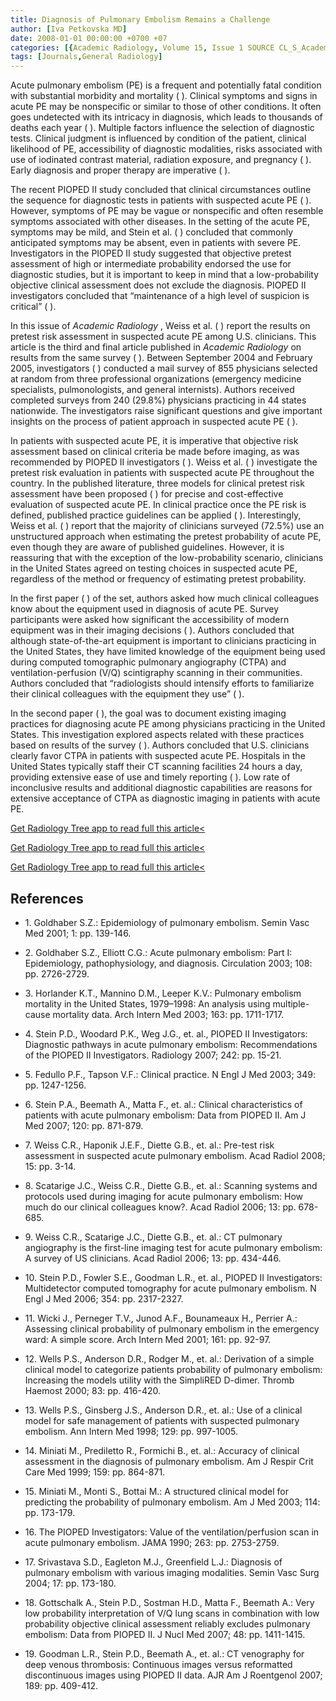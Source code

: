 ```yaml
---
title: Diagnosis of Pulmonary Embolism Remains a Challenge
author: [Iva Petkovska MD]
date: 2008-01-01 00:00:00 +0700 +07
categories: [{Academic Radiology, Volume 15, Issue 1 SOURCE CL_S_AcademicRadiologyVolume15Issue1 1}]
tags: [Journals,General Radiology]
---
```

Acute pulmonary embolism (PE) is a frequent and potentially fatal condition with substantial morbidity and mortality ( ). Clinical symptoms and signs in acute PE may be nonspecific or similar to those of other conditions. It often goes undetected with its intricacy in diagnosis, which leads to thousands of deaths each year ( ). Multiple factors influence the selection of diagnostic tests. Clinical judgment is influenced by condition of the patient, clinical likelihood of PE, accessibility of diagnostic modalities, risks associated with use of iodinated contrast material, radiation exposure, and pregnancy ( ). Early diagnosis and proper therapy are imperative ( ).

The recent PIOPED II study concluded that clinical circumstances outline the sequence for diagnostic tests in patients with suspected acute PE ( ). However, symptoms of PE may be vague or nonspecific and often resemble symptoms associated with other diseases. In the setting of the acute PE, symptoms may be mild, and Stein et al. ( ) concluded that commonly anticipated symptoms may be absent, even in patients with severe PE. Investigators in the PIOPED II study suggested that objective pretest assessment of high or intermediate probability endorsed the use for diagnostic studies, but it is important to keep in mind that a low-probability objective clinical assessment does not exclude the diagnosis. PIOPED II investigators concluded that “maintenance of a high level of suspicion is critical” ( ).

In this issue of _Academic Radiology_ , Weiss et al. ( ) report the results on pretest risk assessment in suspected acute PE among U.S. clinicians. This article is the third and final article published in _Academic Radiology_ on results from the same survey ( ). Between September 2004 and February 2005, investigators ( ) conducted a mail survey of 855 physicians selected at random from three professional organizations (emergency medicine specialists, pulmonologists, and general internists). Authors received completed surveys from 240 (29.8%) physicians practicing in 44 states nationwide. The investigators raise significant questions and give important insights on the process of patient approach in suspected acute PE ( ).

In patients with suspected acute PE, it is imperative that objective risk assessment based on clinical criteria be made before imaging, as was recommended by PIOPED II investigators ( ). Weiss et al. ( ) investigate the pretest risk evaluation in patients with suspected acute PE throughout the country. In the published literature, three models for clinical pretest risk assessment have been proposed ( ) for precise and cost-effective evaluation of suspected acute PE. In clinical practice once the PE risk is defined, published practice guidelines can be applied ( ). Interestingly, Weiss et al. ( ) report that the majority of clinicians surveyed (72.5%) use an unstructured approach when estimating the pretest probability of acute PE, even though they are aware of published guidelines. However, it is reassuring that with the exception of the low-probability scenario, clinicians in the United States agreed on testing choices in suspected acute PE, regardless of the method or frequency of estimating pretest probability.

In the first paper ( ) of the set, authors asked how much clinical colleagues know about the equipment used in diagnosis of acute PE. Survey participants were asked how significant the accessibility of modern equipment was in their imaging decisions ( ). Authors concluded that although state-of-the-art equipment is important to clinicians practicing in the United States, they have limited knowledge of the equipment being used during computed tomographic pulmonary angiography (CTPA) and ventilation-perfusion (V/Q) scintigraphy scanning in their communities. Authors concluded that “radiologists should intensify efforts to familiarize their clinical colleagues with the equipment they use” ( ).

In the second paper ( ), the goal was to document existing imaging practices for diagnosing acute PE among physicians practicing in the United States. This investigation explored aspects related with these practices based on results of the survey ( ). Authors concluded that U.S. clinicians clearly favor CTPA in patients with suspected acute PE. Hospitals in the United States typically staff their CT scanning facilities 24 hours a day, providing extensive ease of use and timely reporting ( ). Low rate of inconclusive results and additional diagnostic capabilities are reasons for extensive acceptance of CTPA as diagnostic imaging in patients with acute PE.

[Get Radiology Tree app to read full this article<](https://clinicalpub.com/app)

[Get Radiology Tree app to read full this article<](https://clinicalpub.com/app)

[Get Radiology Tree app to read full this article<](https://clinicalpub.com/app)

## References

- 1\. Goldhaber S.Z.: Epidemiology of pulmonary embolism. Semin Vasc Med 2001; 1: pp. 139-146.


- 2\. Goldhaber S.Z., Elliott C.G.: Acute pulmonary embolism: Part I: Epidemiology, pathophysiology, and diagnosis. Circulation 2003; 108: pp. 2726-2729.


- 3\. Horlander K.T., Mannino D.M., Leeper K.V.: Pulmonary embolism mortality in the United States, 1979–1998: An analysis using multiple-cause mortality data. Arch Intern Med 2003; 163: pp. 1711-1717.


- 4\. Stein P.D., Woodard P.K., Weg J.G., et. al., PIOPED II Investigators: Diagnostic pathways in acute pulmonary embolism: Recommendations of the PIOPED II Investigators. Radiology 2007; 242: pp. 15-21.


- 5\. Fedullo P.F., Tapson V.F.: Clinical practice. N Engl J Med 2003; 349: pp. 1247-1256.


- 6\. Stein P.A., Beemath A., Matta F., et. al.: Clinical characteristics of patients with acute pulmonary embolism: Data from PIOPED II. Am J Med 2007; 120: pp. 871-879.


- 7\. Weiss C.R., Haponik J.E.F., Diette G.B., et. al.: Pre-test risk assessment in suspected acute pulmonary embolism. Acad Radiol 2008; 15: pp. 3-14.


- 8\. Scatarige J.C., Weiss C.R., Diette G.B., et. al.: Scanning systems and protocols used during imaging for acute pulmonary embolism: How much do our clinical colleagues know?. Acad Radiol 2006; 13: pp. 678-685.


- 9\. Weiss C.R., Scatarige J.C., Diette G.B., et. al.: CT pulmonary angiography is the first-line imaging test for acute pulmonary embolism: A survey of US clinicians. Acad Radiol 2006; 13: pp. 434-446.


- 10\. Stein P.D., Fowler S.E., Goodman L.R., et. al., PIOPED II Investigators: Multidetector computed tomography for acute pulmonary embolism. N Engl J Med 2006; 354: pp. 2317-2327.


- 11\. Wicki J., Perneger T.V., Junod A.F., Bounameaux H., Perrier A.: Assessing clinical probability of pulmonary embolism in the emergency ward: A simple score. Arch Intern Med 2001; 161: pp. 92-97.


- 12\. Wells P.S., Anderson D.R., Rodger M., et. al.: Derivation of a simple clinical model to categorize patients probability of pulmonary embolism: Increasing the models utility with the SimpliRED D-dimer. Thromb Haemost 2000; 83: pp. 416-420.


- 13\. Wells P.S., Ginsberg J.S., Anderson D.R., et. al.: Use of a clinical model for safe management of patients with suspected pulmonary embolism. Ann Intern Med 1998; 129: pp. 997-1005.


- 14\. Miniati M., Prediletto R., Formichi B., et. al.: Accuracy of clinical assessment in the diagnosis of pulmonary embolism. Am J Respir Crit Care Med 1999; 159: pp. 864-871.


- 15\. Miniati M., Monti S., Bottai M.: A structured clinical model for predicting the probability of pulmonary embolism. Am J Med 2003; 114: pp. 173-179.


- 16\. The PIOPED Investigators: Value of the ventilation/perfusion scan in acute pulmonary embolism. JAMA 1990; 263: pp. 2753-2759.


- 17\. Srivastava S.D., Eagleton M.J., Greenfield L.J.: Diagnosis of pulmonary embolism with various imaging modalities. Semin Vasc Surg 2004; 17: pp. 173-180.


- 18\. Gottschalk A., Stein P.D., Sostman H.D., Matta F., Beemath A.: Very low probability interpretation of V/Q lung scans in combination with low probability objective clinical assessment reliably excludes pulmonary embolism: Data from PIOPED II. J Nucl Med 2007; 48: pp. 1411-1415.


- 19\. Goodman L.R., Stein P.D., Beemath A., et. al.: CT venography for deep venous thrombosis: Continuous images versus reformatted discontinuous images using PIOPED II data. AJR Am J Roentgenol 2007; 189: pp. 409-412.